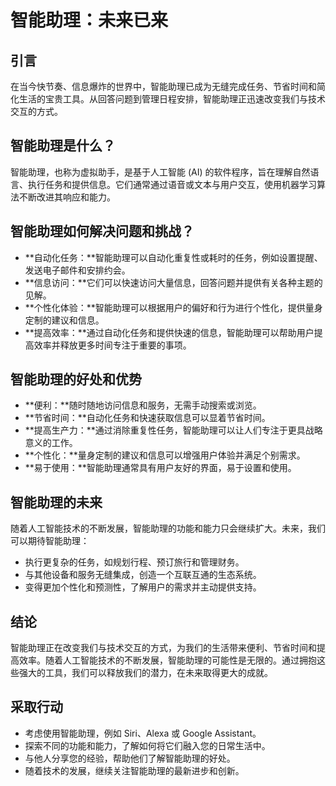 # 智能助理：未来已来

## 引言

在当今快节奏、信息爆炸的世界中，智能助理已成为无缝完成任务、节省时间和简化生活的宝贵工具。从回答问题到管理日程安排，智能助理正迅速改变我们与技术交互的方式。

## 智能助理是什么？

智能助理，也称为虚拟助手，是基于人工智能 (AI) 的软件程序，旨在理解自然语言、执行任务和提供信息。它们通常通过语音或文本与用户交互，使用机器学习算法不断改进其响应和能力。

## 智能助理如何解决问题和挑战？

* **自动化任务：**智能助理可以自动化重复性或耗时的任务，例如设置提醒、发送电子邮件和安排约会。
* **信息访问：**它们可以快速访问大量信息，回答问题并提供有关各种主题的见解。
* **个性化体验：**智能助理可以根据用户的偏好和行为进行个性化，提供量身定制的建议和信息。
* **提高效率：**通过自动化任务和提供快速的信息，智能助理可以帮助用户提高效率并释放更多时间专注于重要的事项。

## 智能助理的好处和优势

* **便利：**随时随地访问信息和服务，无需手动搜索或浏览。
* **节省时间：**自动化任务和快速获取信息可以显着节省时间。
* **提高生产力：**通过消除重复性任务，智能助理可以让人们专注于更具战略意义的工作。
* **个性化：**量身定制的建议和信息可以增强用户体验并满足个别需求。
* **易于使用：**智能助理通常具有用户友好的界面，易于设置和使用。

## 智能助理的未来

随着人工智能技术的不断发展，智能助理的功能和能力只会继续扩大。未来，我们可以期待智能助理：

* 执行更复杂的任务，如规划行程、预订旅行和管理财务。
* 与其他设备和服务无缝集成，创造一个互联互通的生态系统。
* 变得更加个性化和预测性，了解用户的需求并主动提供支持。

## 结论

智能助理正在改变我们与技术交互的方式，为我们的生活带来便利、节省时间和提高效率。随着人工智能技术的不断发展，智能助理的可能性是无限的。通过拥抱这些强大的工具，我们可以释放我们的潜力，在未来取得更大的成就。

## 采取行动

* 考虑使用智能助理，例如 Siri、Alexa 或 Google Assistant。
* 探索不同的功能和能力，了解如何将它们融入您的日常生活中。
* 与他人分享您的经验，帮助他们了解智能助理的好处。
* 随着技术的发展，继续关注智能助理的最新进步和创新。
